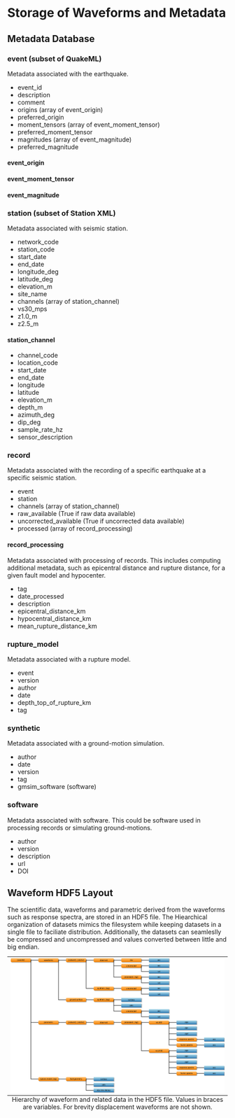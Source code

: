 # Storage of Waveforms and Metadata

## Metadata Database

### event (subset of QuakeML)

Metadata associated with the earthquake.

  * event_id
  * description
  * comment
  * origins (array of event_origin)
  * preferred_origin
  * moment_tensors (array of event_moment_tensor)
  * preferred_moment_tensor
  * magnitudes (array of event_magnitude)
  * preferred_magnitude

#### event_origin

#### event_moment_tensor

#### event_magnitude

### station (subset of Station XML)

Metadata associated with seismic station.

  * network_code
  * station_code
  * start_date
  * end_date
  * longitude_deg
  * latitude_deg
  * elevation_m
  * site_name
  * channels (array of station_channel)
  * vs30_mps
  * z1.0_m
  * z2.5_m

#### station_channel

  * channel_code
  * location_code
  * start_date
  * end_date
  * longitude
  * latitude
  * elevation_m
  * depth_m
  * azimuth_deg
  * dip_deg
  * sample_rate_hz
  * sensor_description

### record

Metadata associated with the recording of a specific earthquake at a
specific seismic station.

  * event
  * station
  * channels (array of station_channel)
  * raw_available (True if raw data available)
  * uncorrected_available (True if uncorrected data available)
  * processed (array of record_processing)

#### record_processing

Metadata associated with processing of records. This includes
computing additional metadata, such as epicentral distance and rupture
distance, for a given fault model and hypocenter.

  * tag
  * date_processed
  * description
  * epicentral_distance_km
  * hypocentral_distance_km
  * mean_rupture_distance_km

### rupture_model

Metadata associated with a rupture model.

  * event
  * version
  * author
  * date
  * depth_top_of_rupture_km
  * tag

### synthetic

Metadata associated with a ground-motion simulation.

  * author
  * date
  * version
  * tag
  * gmsim_software (software)

### software

Metadata associated with software. This could be software used in
processing records or simulating ground-motions.

  * author
  * version
  * description
  * url
  * DOI

## Waveform HDF5 Layout

The scientific data, waveforms and parametric derived from the
waveforms such as response spectra, are stored in an HDF5 file. The
Hiearchical organization of datasets mimics the filesystem while
keeping datasets in a single file to faciliate
distribution. Additionally, the datasets can seamleslly be compressed
and uncompressed and values converted between little and big endian.

<table class="image">
<caption align="bottom">Hierarchy of waveform and related data in the HDF5
file. Values in braces are variables. For brevity displacement waveforms are not shown.</caption>
<tr><td><img src="figs/hdf5_layout.png" alt="HDF5 file hierarchy"/></td></tr>
</table>

